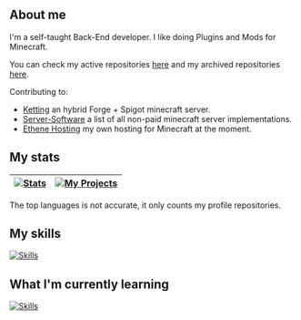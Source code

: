 ## About me
I'm a self-taught Back-End developer. I like doing Plugins and Mods for Minecraft.

You can check my active repositories [here](https://github.com/TonimatasDEV?tab=repositories) and my archived repositories [here](https://github.com/tonimatasdev-archive).

Contributing to:
 - [Ketting](https://github.com/kettingpowered) an hybrid Forge + Spigot minecraft server.
 - [Server-Software](https://github.com/LeStegii/server-softwares) a list of all non-paid minecraft server implementations.
 - [Ethene Hosting](https://ethenehosting.com) my own hosting for Minecraft at the moment.

## My stats
| <a href="https://github.com/anuraghazra/github-readme-stats"><img align="center" alt="Stats" src="https://github-readme-stats.vercel.app/api?username=TonimatasDEV&show_icons=true&include_all_commits=true&hide_border=true&number_format=long&show=reviews,prs_merged,prs_merged_percentage&theme=merko"></a> | <a href="https://github.com/anuraghazra/github-readme-stats"><img align="center" alt="My Projects" src="https://github-readme-stats.vercel.app/api/top-langs/?username=TonimatasDEV&layout=pie&hide_border=true&langs_count=10&size_weight=0.5&count_weight=0.5&theme=merko"></a> |
|-----------------------------------------------------------------------------------------------------------------------------------------------------------------------------------------------------------------------------|------------------------------------------------------------------------------------------------------------------------------------------------------------------------------------------------------------|

The top languages is not accurate, it only counts my profile repositories.

## My skills
[![Skills](https://skillicons.dev/icons?i=java,kotlin,gradle,spring,html,css,git,github,gitlab,idea,vscode,cloudflare)](https://skillicons.dev/)

## What I'm currently learning
[![Skills](https://skillicons.dev/icons?i=docker,bash,mysql,nginx,go,lua)](https://skillicons.dev/)
